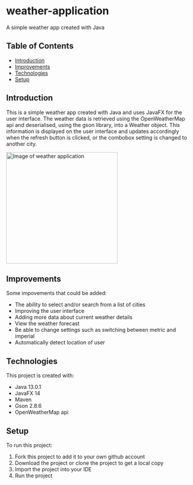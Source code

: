 # weather-application
A simple weather app created with Java

## Table of Contents
* [Introduction](#introduction)
* [Improvements](#improvements)
* [Technologies](#technologies)
* [Setup](#setup)

## Introduction
This is a simple weather app created with Java and uses JavaFX for the user interface. The weather data is retrieved using the OpenWeatherMap api and deserialised, using the gson library, into a Weather object. This information is displayed on the user interface and updates accordingly when the refresh button is clicked, or the combobox setting is changed to another city.

<img src="https://user-images.githubusercontent.com/72221490/96188170-35c9cb80-0f36-11eb-80d3-b7376db4123e.png" alt="Image of weather application" width="300">

## Improvements
Some impovements that could be added:
* The ability to select and/or search from a list of cities
* Improving the user interface
* Adding more data about current weather details
* View the weather forecast
* Be able to change settings such as switching between metric and imperial
* Automatically detect location of user

## Technologies
This project is created with:
* Java 13.0.1
* JavaFX 14
* Maven
* Gson 2.8.6
* OpenWeatherMap api

## Setup
To run this project:
1. Fork this project to add it to your own github account
2. Download the project or clone the project to get a local copy
3. Import the project into your IDE
4. Run the project



